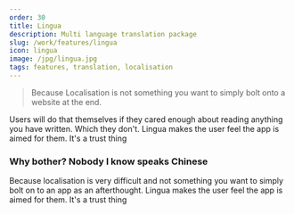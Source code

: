 ```yaml
---
order: 30
title: Lingua
description: Multi language translation package
slug: /work/features/lingua
icon: lingua
image: /jpg/lingua.jpg
tags: features, translation, localisation
---
```


> Because Localisation is not something you want to simply bolt onto a website at the end.

Users will do that themselves if they cared enough about reading anything you have written. Which they don't. Lingua makes the user feel the app is aimed for them. It's a trust thing

### Why bother? Nobody I know speaks Chinese

Because localisation is very difficult and not something you want to simply bolt
on to an app as an afterthought. Lingua makes the user feel the app is aimed for them. It's a trust thing
